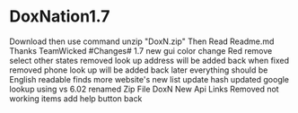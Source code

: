 # DoxNation1.7
Download then use command unzip "DoxN.zip" Then Read Readme.md Thanks TeamWicked
#Changes# 1.7 new gui color change Red remove select other states removed look up address will be added back when fixed removed phone look up will be added back later everything should be English readable finds more website's new list update hash updated google lookup using vs 6.02 renamed Zip File DoxN New Api Links Removed not working items add help button back
